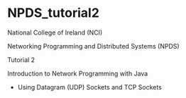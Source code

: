 NPDS_tutorial2
==============

 National College of Ireland (NCI)

 Networking Programming and Distributed Systems (NPDS)
 
 Tutorial 2

 Introduction to Network Programming
with Java
  - Using Datagram (UDP) Sockets and TCP Sockets